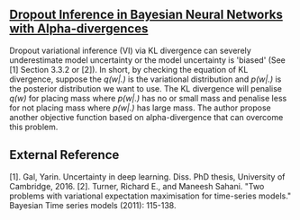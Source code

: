 ## [Dropout Inference in Bayesian Neural Networks with Alpha-divergences](https://arxiv.org/abs/1703.02914)

Dropout variational inference (VI) via KL divergence can severely underestimate model uncertainty or the model uncertainty is 'biased' (See [1] Section 3.3.2 or [2]). In short, by checking the equation of KL divergence, suppose the *q(w|.)* is the variational distribution and *p(w|.)* is the posterior distribution we want to use. The KL divergence will penalise *q(w)* for placing mass where *p(w|.)* has no or small mass and penalise less for not placing mass where *p(w|.)* has large mass. The author propose another objective function based on alpha-divergence that can overcome this problem.



## External Reference
[1]. Gal, Yarin. Uncertainty in deep learning. Diss. PhD thesis, University of Cambridge, 2016.
[2]. Turner, Richard E., and Maneesh Sahani. "Two problems with variational expectation maximisation for time-series models." Bayesian Time series models (2011): 115-138.